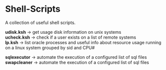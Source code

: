 # Shell-Scripts
A collection of useful shell scripts.

**udisk.ksh**   ->  get usage disk information on unix systems  
**ucheck.ksh**  ->  check if a user exists on a list of remote systems  
**lp.ksh**      ->  list oracle processes and useful info about resource usage running on a linux system grouped by sid and CPU#

**sqlexecutor** ->  automate the execution of a configured list of sql files  
**swapcleaner** ->  automate the execution of a configured list of sql files  

